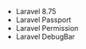 <ul>
    <li>Laravel 8.75</li>
    <li>Laravel Passport</li>
    <li>Laravel Permission</li>
    <li>Laravel DebugBar</li>
</ul>




